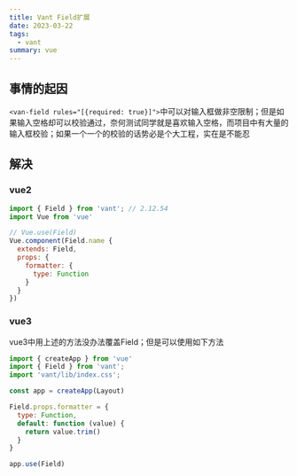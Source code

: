 ```yaml
---
title: Vant Field扩展
date: 2023-03-22
tags:
  - vant
summary: vue
---
```


## 事情的起因
`<van-field rules="[{required: true}]">`中可以对输入框做非空限制；但是如果输入空格却可以校验通过，奈何测试同学就是喜欢输入空格，而项目中有大量的输入框校验；如果一个一个的校验的话势必是个大工程，实在是不能忍

## 解决
### vue2
```js
import { Field } from 'vant'; // 2.12.54
import Vue from 'vue'

// Vue.use(Field)
Vue.component(Field.name {
  extends: Field,
  props: {
    formatter: {
      type: Function
    }
  }
})
```

### vue3
vue3中用上述的方法没办法覆盖Field；但是可以使用如下方法
```js
import { createApp } from 'vue'
import { Field } from 'vant';
import 'vant/lib/index.css';

const app = createApp(Layout)

Field.props.formatter = {
  type: Function,
  default: function (value) {
    return value.trim()
  }
}

app.use(Field)
```